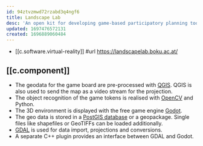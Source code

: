```yaml
---
id: 94ztvzmwd72rzabd3q4ngf6
title: Landscape Lab
desc: 'An open kit for developing game-based participatory planning tools.'
updated: 1697476572131
created: 1696889060484
---
```


- [[c.software.virtual-reality]]
#url https://landscapelab.boku.ac.at/

## [[c.component]]

-   The geodata for the game board are pre-processed with [QGIS](https://www.qgis.org/de/site/). QGIS is also used to send the map as a video stream for the projection.
-   The object recognition of the game tokens is realised with [OpenCV](https://opencv.org/) and Python.
-   The 3D environment is displayed with the free game engine [Godot](https://godotengine.org/).
-   The geo data is stored in a [PostGIS database](https://postgis.net/) or a geopackage. Single files like shapefiles or GeoTIFFs can be loaded additionally.
-   [GDAL](https://gdal.org/) is used for data import, projections and conversions.
-   A separate C++ plugin provides an interface between GDAL and Godot.